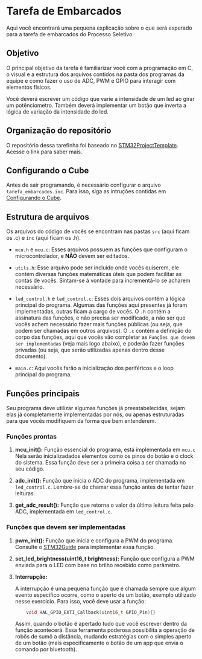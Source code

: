 # Tarefa de Embarcados

Aqui você encontrará uma pequena explicação sobre o que será esperado para a tarefa de embarcados do Processo Seletivo.

## Objetivo

O principal objetivo da tarefa é familiarizar você com a programação em C, o visual e a estrutura dos arquivos contidos na pasta dos programas da equipe e como fazer o uso de ADC, PWM e GPIO para interagir com elementos físicos.

Você deverá escrever um código que varie a intensidade de um led ao girar um potênciometro. Também deverá implementar um botão que inverta a lógica de variação da intensidade do led.

## Organização do repositório

O repositório dessa tarefinha foi baseado no [STM32ProjectTemplate](https://github.com/ThundeRatz/STM32ProjectTemplate). Acesse o link para saber mais.

## Configurando o Cube

Antes de sair programando, é necessário configurar o arquivo `tarefa_embarcados.ioc`. Para isso, siga as intruções contidas em [Configurando o Cube](cube_configuration.md).

## Estrutura de arquivos

Os arquivos do código de vocês se encontram nas pastas `src` (aqui ficam os .c) e `inc` (aqui ficam os .h).

* `mcu.h` e `mcu.c`: Esses arquivos possuem as funções que configuram o microcontrolador, e **NÃO** devem ser editados.

* `utils.h`: Esse arquivo pode ser incluído onde vocês quiserem, ele contém diversas funções matemáticas úteis que podem facilitar as contas de vocês. Sintam-se à vontade para incrementá-lo se acharem necessário.

* `led_control.h` e `led_control.c`: Esses dois arquivos contém a lógica principal do programa. Algumas das funções aqui presentes já foram implementadas, outras ficam a cargo de vocês.
O `.h` contém a assinatura das funções, e não precisa ser modificado, a não ser que vocês achem necessário fazer mais funções públicas (ou seja, que podem ser chamadas em outros arquivos).
O `.c` contém a definição do corpo das funções, aqui que vocês vão completar as `Funções que devem ser implementadas` (veja mais logo abaixo), e poderão fazer funções privadas (ou seja, que serão utilizadas apenas dentro desse documento).

* `main.c`: Aqui vocês farão a inicialização dos periféricos e o loop principal do programa.

## Funções principais

Seu programa deve utilizar algumas funções já preestabelecidas, sejam elas já completamente implementadas por nós, ou apenas estruturadas para que vocês modifiquem da forma que bem entenderem.

### Funções prontas

1. **mcu_init():**
    Função essencial do programa, está implementada em `mcu.c` Nela serão inicializadados elementos como os pinos do botão e o clock do sistema. Essa função deve ser a primeira coisa a ser chamada no seu código.

2. **adc_init():**
    Função que inicia o ADC do programa, implementada em `led_control.c`. Lembre-se de chamar essa função antes de tentar fazer leituras.

3. **get_adc_result():**
    Função que retorna o valor da última leitura feita pelo ADC, implementada em `led_control.c`.

### Funções que devem ser implementadas

1. **pwm_init():**
    Função que inicia e configura a PWM do programa. Consulte o [STM32Guide](https://github.com/ThundeRatz/STM32Guide) para implementar essa função.

2. **set_led_brightness(uint16_t brightness):**
    Função que configura a PWM enviada para o LED com base no brilho recebido como parâmetro.

3. **Interrupção:**

    A interrupção é uma pequena função que é chamada sempre que algum evento específico ocorre, como o aperto de um botão, exemplo utilizado nesse exercício. Para isso, você deve usar a função:

    ```C
        void HAL_GPIO_EXTI_Callback(uint16_t GPIO_Pin){}
    ```

    Assim, quando o botão é apertado tudo que você escrever dentro da função acontecerá. Essa ferramenta poderosa possibilita a operação de robôs de sumô a distância, mudando estratégias com o simples aperto de um botão (mais especificamente o botão de um app que envia o comando por bluetooth).
